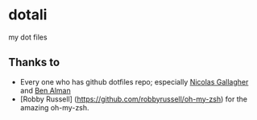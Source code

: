 dotali
======

my dot files

## Thanks to
* Every one who has github dotfiles repo; especially [Nicolas Gallagher](https://github.com/necolas/dotfiles) and [Ben Alman](https://github.com/cowboy/dotfiles) 
* [Robby Russell] (https://github.com/robbyrussell/oh-my-zsh) for the amazing oh-my-zsh.

